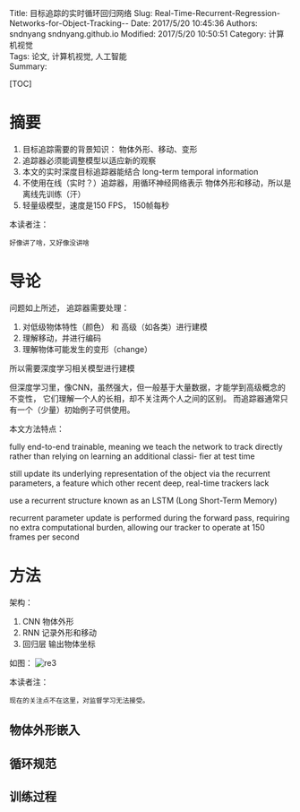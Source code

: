 Title: 目标追踪的实时循环回归网络
Slug: Real-Time-Recurrent-Regression-Networks-for-Object-Tracking--
Date: 2017/5/20 10:45:36
Authors: sndnyang sndnyang.github.io
Modified: 2017/5/20 10:50:51
Category: 计算机视觉    
Tags: 论文, 计算机视觉, 人工智能   
Summary:   

[TOC]

# 摘要

1. 目标追踪需要的背景知识： 物体外形、移动、变形
2. 追踪器必须能调整模型以适应新的观察
3. 本文的实时深度目标追踪器能结合 long-term temporal information
4. 不使用在线（实时？）追踪器，用循环神经网络表示 物体外形和移动，所以是离线先训练（汗）
5. 轻量级模型，速度是150 FPS， 150帧每秒

本读者注：

    好像讲了啥，又好像没讲啥

# 导论

问题如上所述， 追踪器需要处理：

1. 对低级物体特性（颜色） 和 高级（如各类）进行建模
2. 理解移动，并进行编码 
3. 理解物体可能发生的变形（change）

所以需要深度学习相关模型进行建模

但深度学习里，像CNN，虽然强大，但一般基于大量数据，才能学到高级概念的不变性， 它们理解一个人的长相，却不关注两个人之间的区别。 而追踪器通常只有一个（少量）初始例子可供使用。

本文方法特点：

fully
end-to-end trainable, meaning we teach the network to track
directly rather than relying on learning an additional classi-
fier at test time

still update its underlying representation
of the object via the recurrent parameters, a feature which
other recent deep, real-time trackers lack

use a
recurrent structure known as an LSTM (Long Short-Term
Memory)

recurrent parameter update is performed
during the forward pass, requiring no extra computational
burden, allowing our tracker to operate at 150
frames per second

# 方法

架构：

1. CNN 物体外形
2. RNN 记录外形和移动
3. 回归层 输出物体坐标

如图：
![re3](http://7xt8es.com1.z0.glb.clouddn.com/paper/cv/re3.png)

本读者注：

    现在的关注点不在这里，对监督学习无法接受。


## 物体外形嵌入

## 循环规范

## 训练过程 




